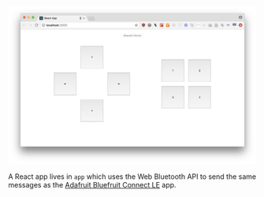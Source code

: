 ![Screenshot of Arduino Bluetooth Control Pad App](./screenshot.png)

A React app lives in `app` which uses the Web Bluetooth API to send the same
messages as the
[Adafruit Bluefruit Connect LE](https://github.com/adafruit/Bluefruit_LE_Connect_v2)
app.
